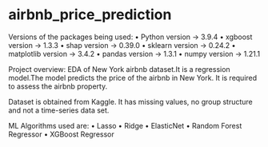 # airbnb_price_prediction
 
Versions of the packages being used: • Python version -> 3.9.4 • xgboost version -> 1.3.3 • shap version -> 0.39.0 • sklearn version -> 0.24.2 • matplotlib version -> 3.4.2 • pandas version -> 1.3.1 • numpy version -> 1.21.1

Project overview:
EDA of New York airbnb dataset.It is a regression model.The model predicts the price of the airbnb in New York. It is required to assess the airbnb property.

Dataset is obtained from Kaggle. It has missing values, no group structure and not a time-series data set.

ML Algorithms used are: • Lasso • Ridge • ElasticNet • Random Forest Regressor • XGBoost Regressor 
